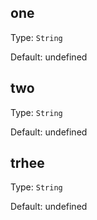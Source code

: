 ## one

Type: `String`

Default: undefined

## two

Type: `String`

Default: undefined

## trhee

Type: `String`

Default: undefined

